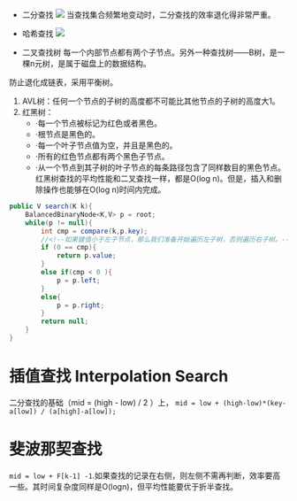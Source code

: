 - 二分查找
![](http://opkk27k9n.bkt.clouddn.com/17-7-5/74203999.jpg)
当查找集合频繁地变动时，二分查找的效率退化得非常严重。

- 哈希查找
![](http://opkk27k9n.bkt.clouddn.com/17-7-5/75091499.jpg)

- 二叉查找树
每一个内部节点都有两个子节点。另外一种查找树——B树，是一棵n元树，是属于磁盘上的数据结构。

防止退化成链表，采用平衡树。
1. AVL树：任何一个节点的子树的高度都不可能比其他节点的子树的高度大1。
2. 红黑树：
    - ·每一个节点被标记为红色或者黑色。
    - ·根节点是黑色的。
    - ·每一个叶子节点值为空，并且是黑色的。
    - ·所有的红色节点都有两个黑色子节点。
    - ·从一个节点到其子树的叶子节点的每条路径包含了同样数目的黑色节点。
红黑树查找的平均性能和二叉查找一样，都是O(log n)。但是，插入和删除操作也能够在O(log n)时间内完成。
```java
public V search(K k){
    BalancedBinaryNode<K,V> p = root;
    while(p != null){
        int cmp = compare(k,p.key);
        //<!--如果键值小于左子节点，那么我们准备开始遍历左子树，否则遍历右子树。-->
        if (0 == cmp){
            return p.value;
        }
        else if(cmp < 0 ){
            p = p.left;
        }
        else{
            p = p.right;
        }
        return null;
    }
}
```

# 插值查找 Interpolation Search
二分查找的基础（mid = (high - low) / 2 ）上，
`mid = low + (high-low)*(key-a[low]) / (a[high]-a[low]);`

# 斐波那契查找
`mid = low + F[k-1] -1`.如果查找的记录在右侧，则左侧不需再判断，效率要高一些。其时间复杂度同样是O(logn)，但平均性能要优于折半查找。